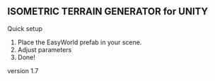 ## ISOMETRIC TERRAIN GENERATOR for UNITY

Quick setup
1. Place the EasyWorld prefab in your scene.
2. Adjust parameters
3. Done!

version 1.7
